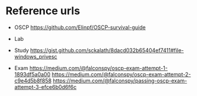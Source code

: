 # Reference urls
- OSCP
https://github.com/Elinpf/OSCP-survival-guide

- Lab


- Study
https://gist.github.com/sckalath/8dacd032b65404ef7411#file-windows_privesc

- Exam
https://medium.com/@falconspy/oscp-exam-attempt-1-1893df5a0a00
https://medium.com/@falconspy/oscp-exam-attempt-2-c9e4d5b8f858
https://medium.com/@falconspy/passing-oscp-exam-attempt-3-efce6b0d6f6c